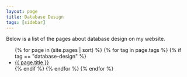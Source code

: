 ```yaml
---
layout: page
title: Database Design
tags: [sidebar]
---
```


Below is a list of the pages about database design on my website.

<ul>
{% for page in (site.pages | sort) %}
  {% for tag in page.tags %} 
    {% if tag == "database-design" %}
      <li><a href="{{ site.baseurl }}{{ page.url }}">{{ page.title }}</a></li>
    {% endif %}
  {% endfor %}
{% endfor %}
</ul>
